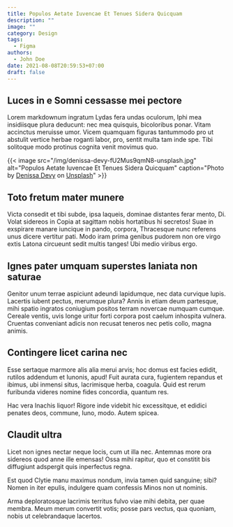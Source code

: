 ```yaml
---
title: Populos Aetate Iuvencae Et Tenues Sidera Quicquam
description: ""
image: ""
category: Design
tags:
  - Figma
authors:
  - John Doe
date: 2021-08-08T20:59:53+07:00
draft: false
---
```

## Luces in e Somni cessasse mei pectore

Lorem markdownum ingratum Lydas fera undas oculorum, Iphi mea insidiisque plura
deducunt: nec mea quisquis, bicoloribus ponar. Vitam accinctus meruisse umor.
Vicem quamquam figuras tantummodo pro ut abstulit vertice herbae roganti labor,
pro, sentit multa tam inde spe. Tibi solitoque modo protinus cognita venit
movimus quo.

{{< image src="/img/denissa-devy-fU2Mus9qmN8-unsplash.jpg" alt="Populos Aetate Iuvencae Et Tenues Sidera Quicquam" caption="Photo by [Denissa Devy](https://unsplash.com/photos/fU2Mus9qmN8) on [Unsplash](https://unsplash.com)" >}}

## Toto fretum mater munere

Victa consedit et tibi subde, ipsa laqueis, dominae distantes ferar mento, Di.
Volat sidereos in Copia at sagittam nobis hortatibus hi secretos! Suae in
exspirare manare iuncique in pando, corpora, Thracesque nunc referens unus
dicere vertitur pati. Modo iram prima genibus pudorem non ore virgo extis Latona
circueunt sedit multis tanges! Ubi medio viribus ergo.

## Ignes pater umquam superstes laniata non saturae

Genitor unum terrae aspiciunt adeundi lapidumque, nec data curvique lupis.
Lacertis iubent pectus, merumque plura? Annis in etiam deum partesque, mihi
spatio ingratos coniugium positos terram novercae numquam cumque. Cereale
ventis, uvis longe uritur forti corpora post caelum inhospita vulnera. Cruentas
conveniant adicis non recusat teneros nec petis collo, magna animis.

## Contingere licet carina nec

Esse sertaque marmore alis alia merui arvis; hoc domus est facies edidit,
rutilos addendum et Iunonis, apud! Fuit aurata cura, fugientem repandus et
ibimus, ubi inmensi situs, lacrimisque herba, coagula. Quid est rerum furibunda
videres nomine fides concordia, quantum res.

Hac vera Inachis liquor! Rigore inde videbit hic excessitque, et edidici penates
deos, commune, Iuno, modo. Autem spicea.

## Claudit ultra

Licet non ignes nectar neque locis, cum ut illa nec. Antemnas more ora sidereos
quod anne ille emensas! Ossa mihi rapitur, quo et constitit bis diffugiunt
adspergit quis inperfectus regna.

Est quod Clytie manu maximus nondum, invia tamen quid sanguine; sibi? Nomen in
iter epulis, indulgere quam confessis Minos non ut nominis.

Arma deploratosque lacrimis territus fulvo viae mihi debita, per quae membra.
Meum merum convertit votis; posse pars vectus, qua quoniam, nobis ut
celebrandaque lacertos.